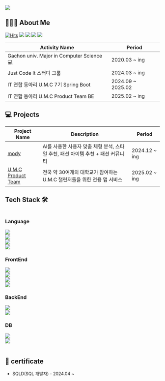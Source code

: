 <a href="https://github.com/devxb/gitanimals">
  <img src="https://render.gitanimals.org/farms/seoshinehyo"/>
</a>


## 🧑🏻‍💻 About Me
[![Hits](https://hits.seeyoufarm.com/api/count/incr/badge.svg?url=https%3A%2F%2Fgithub.com%2Fseoshinehyo%2Fhit-counter&count_bg=%2379C83D&title_bg=%23555555&icon=&icon_color=%23E7E7E7&title=hits&edge_flat=false)](https://hits.seeyoufarm.com)
<a href="https://seoshinehyo.tistory.com/"><img src="https://img.shields.io/badge/tistory-dd2a7b?style=flat&logo=tistory&logoColor=white"/></a>
<a href="https://www.linkedin.com/in/%EC%83%81%ED%9A%A8-%EC%84%9C-a77a15352/"><img src="https://img.shields.io/badge/LinkedIn-0A66C2?style=flat&logo=inspire&logoColor=white"/></a>
<a href="https://www.instagram.com/seoshinehyo/"><img src="https://img.shields.io/badge/Instagram-dd2a7b?style=flat&logo=Instagram&logoColor=white"/></a>
<a href="https://velog.io/@sshnote"><img src="https://img.shields.io/badge/Velog-20C997?style=flat&logo=Velog&logoColor=white"/></a>



| Activity Name                        | Period                    |
| ----------------------------- | ----------------------- |
| Gachon univ. Major in Computer Science 💻          | 2020.03 ~ ing                 |
| Just Code It 스터디 그룹       | 2024.03 ~ ing           |
| IT 연합 동아리 U.M.C 7기 Spring Boot           | 2024.09 ~ 2025.02       |
| IT 연합 동아리 U.M.C Product Team BE           | 2025.02 ~ ing           |

## 💻 Projects

| Project Name | Description | Period |
| ----------------- | ----------------- | ----------------- |
| <a href="https://github.com/TeamMody/mody-server">mody</a> | AI를 사용한 사용자 맞춤 체형 분석, 스타일 추천, 패션 아이템 추천 + 패션 커뮤니티 | 2024.12 ~ ing |
| <a href="https://github.com/University-MakeUs-Challenge-ProductTeam/Product-BE">U.M.C Product Team</a> | 전국 약 30여개의 대학교가 참여하는 U.M.C 챌린저들을 위한 전용 앱 서비스 | 2025.02 ~ ing |

<!--
[![Solved.ac프로필](http://mazassumnida.wtf/api/generate_badge?boj=spring0504)](https://solved.ac/spring0504)
-->


## Tech Stack 🛠
<div style="display:flex; flex-direction:column; align-items:flex-start;">

### Language
<img src="https://img.shields.io/badge/java-%23ED8B00?style=for-the-badge&logo=openjdk&logoColor=white">
<img src="https://img.shields.io/badge/python-3776AB?style=for-the-badge&logo=python&logoColor=white">
<img src="https://img.shields.io/badge/C-00599C?style=for-the-badge&logo=C&logoColor=white"/>
<img src="https://img.shields.io/badge/C++-00599C?style=for-the-badge&logo=cplusplus&logoColor=white">

### FrontEnd
<img src="https://img.shields.io/badge/html5-E34F26?style=for-the-badge&logo=html5&logoColor=white"> 
<img src="https://img.shields.io/badge/css-1572B6?style=for-the-badge&logo=css3&logoColor=white"> 
<img src="https://img.shields.io/badge/javascript-F7DF1E?style=for-the-badge&logo=javascript&logoColor=black"> 
<img src="https://img.shields.io/badge/react-61DAFB?style=for-the-badge&logo=react&logoColor=white">
    
### BackEnd
<img src="https://img.shields.io/badge/spring-%236DB33F.svg?style=for-the-badge&logo=spring&logoColor=white" />
<img src="https://img.shields.io/badge/Spring Boot-6DB33F?style=for-the-badge&logo=Spring boot&logoColor=white"/> 

<!--
### Infra
<img src="https://img.shields.io/badge/AWS Lambda-FF9900?style=for-the-badge&logo=AWS Lambda&logoColor=white"/>
<img src="https://img.shields.io/badge/docker-2496ED?style=for-the-badge&logo=docker&logoColor=white">
<img src="https://img.shields.io/badge/Amazon S3-569A31?style=for-the-badge&logo=Amazon S3&logoColor=white">

<img src="https://img.shields.io/badge/Firebase-FFCA28?style=for-the-badge&logo=Firebase&logoColor=white">
<img src="https://img.shields.io/badge/Serverless-FD5750?style=for-the-badge&logo=Serverless&logoColor=white"/> 
<img src="https://img.shields.io/badge/Amazon SQS-FF4F8B?style=for-the-badge&logo=Amazon SQS&logoColor=white"/>
-->

### DB
<img src="https://img.shields.io/badge/MySQL-4479A1?style=for-the-badge&logo=MySQL&logoColor=white"/> 
<img src="https://img.shields.io/badge/Redis-DC382D?style=for-the-badge&logo=Redis&logoColor=white"> 
<!--
<img src="https://img.shields.io/badge/Flyway-CC0200?style=for-the-badge&logo=Flyway&logoColor=white"/>
<img src="https://img.shields.io/badge/PostgreSQL-4169E1?style=for-the-badge&logo=PostgreSQL&logoColor=white"/> 
-->

<br>
</div>

## 📝 certificate
* SQLD(SQL 개발자) - 2024.04 ~

<!--
## stats

![GitHub stats](https://github-readme-stats.vercel.app/api?username=seoshinehyo&show_icons=true&theme=bear)

![Top Langs](https://github-readme-stats.vercel.app/api/top-langs/?username=seoshinehyo&layout=compact&exclude_repo=CrimeStatus) 
-->
